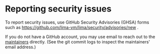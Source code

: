 # Reporting security issues

To report security issues, use GitHub Security Advisories (GHSA) forms such as https://github.com/lima-vm/lima/security/advisories/new .

If you do not have a GitHub account, you may use email to reach out to the [maintainers](https://lima-vm.io/docs/community/governance/) directly.
(See the git commit logs to inspect the maintainers' email address.)
